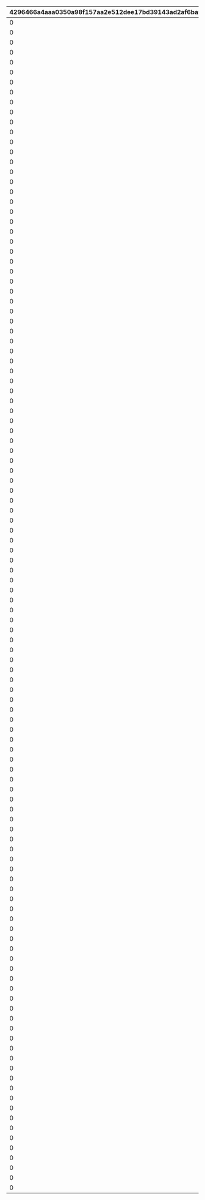 |4296466a4aaa0350a98f157aa2e512dee17bd39143ad2af6ba956a831d4018aa|df4b134542dbd4404192ebf1d850ecfe8b08facd284e26612cdb2843822c3747|a4e2d81f22ef5b44fac1f585f83f89afea3a783554e0d334ecdc5fc09d262028|6dc710dc8eaca9e94624248c6ca1eee2b2edda37bfa69bf603ac7e99481ee621|e6358d199bf5740ab8386919cad35bb4e7093df477448d89e07be565a0cc851a|ef88074fa6275676ffa5412048dba8c4d27cc1de4ccca9644a0e47c9be94ffb6|d776805d17e44a99d0b822e636691fdb57b453959b91885e52e014828ee3e323|7418ce287e16da61ca203249436428bad2f5f6cedbb87e09c614c8a0b1748222|1ead0320e80b03e06549ba10b11ca8b6a20de11c73cac6671a2bcf0e5e524d34|78cc82cbeea53bb8d31216d81552de1cad9e4901e3752e2ec926a4bdb2158066|dc3096e9bbabd488abd2434805ec71748ad7216f092c35c44c21b066a2bd6812|2b2ebaffe6847f717bab412ab3885b9eddb770a8b3804c6d0302777ec2033a0f|1f9be08943a2cd662088fccd6d3768cc1a69bae7f72e2ffd29f04a472bbde55d|ff2eb6aa551985fbd237bc13c9bca3dc95a5c6edd9e005f29c36f098153cccc8|59ccf2b32dd8b182bc5c293fe0cc05be0aba0b75000adb21239abe289a8517dd|714020cc2886497aa9b602dabc9df0d6813c821e004e961a4bcd82bbbcaf957a|b527fa5a3c574e4feb3ca5a95ad70f2c896cdcaa57b1bf5f0601adc2c9ca2c30|219c2fb392aa31fc853fccae91afa3a674697c8edc63830acc104784cbe9c90c|
| --- | --- | --- | --- | --- | --- | --- | --- | --- | --- | --- | --- | --- | --- | --- | --- | --- | --- |
|0|8|0|0|91002|0|10|0|0|0|1|0|50|0|0|0|0|1|
|0|8|0|0|91002|0|100|0|0|0|2|0|10|0|0|0|0|11|
|0|8|0|0|91002|0|200|0|0|0|3|0|5|0|0|0|0|101|
|0|8|0|0|91002|0|500|0|0|0|4|0|3|0|0|0|0|201|
|0|8|0|0|91002|0|1000|0|0|0|5|0|2|0|0|0|0|501|
|0|8|0|0|91002|0|2000|0|0|0|6|0|2|0|0|0|0|1001|
|0|8|0|0|91002|0|3999|0|0|0|7|0|1|0|0|0|0|2001|
|0|8|0|0|91002|0|4000|0|0|0|8|0|50|0|0|0|0|4000|
|0|8|0|0|91002|0|4100|0|0|0|9|0|50|0|0|0|0|4100|
|0|8|0|0|91002|0|4200|0|0|0|10|0|50|0|0|0|0|4200|
|0|8|0|0|91002|0|4300|0|0|0|11|0|50|0|0|0|0|4300|
|0|8|0|0|91002|0|4400|0|0|0|12|0|50|0|0|0|0|4400|
|0|8|0|0|91002|0|4500|0|0|0|13|0|50|0|0|0|0|4500|
|0|8|0|0|91002|0|4600|0|0|0|14|0|50|0|0|0|0|4600|
|0|8|0|0|91002|0|4700|0|0|0|15|0|50|0|0|0|0|4700|
|0|8|0|0|91002|0|4800|0|0|0|16|0|50|0|0|0|0|4800|
|0|8|0|0|91002|0|4900|0|0|0|17|0|50|0|0|0|0|4900|
|0|8|0|0|91002|0|5000|0|0|0|18|0|50|0|0|0|0|5000|
|0|8|0|0|91002|0|5100|0|0|0|19|0|50|0|0|0|0|5100|
|0|8|0|0|91002|0|5200|0|0|0|20|0|50|0|0|0|0|5200|
|0|8|0|0|91002|0|5300|0|0|0|21|0|50|0|0|0|0|5300|
|0|8|0|0|91002|0|5400|0|0|0|22|0|50|0|0|0|0|5400|
|0|8|0|0|91002|0|5500|0|0|0|23|0|50|0|0|0|0|5500|
|0|8|0|0|91002|0|5600|0|0|0|24|0|50|0|0|0|0|5600|
|0|8|0|0|91002|0|5700|0|0|0|25|0|50|0|0|0|0|5700|
|0|8|0|0|91002|0|5800|0|0|0|26|0|50|0|0|0|0|5800|
|0|8|0|0|91002|0|5900|0|0|0|27|0|50|0|0|0|0|5900|
|0|8|0|0|91002|0|6000|0|0|0|28|0|50|0|0|0|0|6000|
|0|8|0|0|91002|0|6100|0|0|0|29|0|50|0|0|0|0|6100|
|0|8|0|0|91002|0|6200|0|0|0|30|0|50|0|0|0|0|6200|
|0|8|0|0|91002|0|6300|0|0|0|31|0|50|0|0|0|0|6300|
|0|8|0|0|91002|0|6400|0|0|0|32|0|50|0|0|0|0|6400|
|0|8|0|0|91002|0|6500|0|0|0|33|0|50|0|0|0|0|6500|
|0|8|0|0|91002|0|6600|0|0|0|34|0|50|0|0|0|0|6600|
|0|8|0|0|91002|0|6700|0|0|0|35|0|50|0|0|0|0|6700|
|0|8|0|0|91002|0|6800|0|0|0|36|0|50|0|0|0|0|6800|
|0|8|0|0|91002|0|6900|0|0|0|37|0|50|0|0|0|0|6900|
|0|8|0|0|91002|0|7000|0|0|0|38|0|50|0|0|0|0|7000|
|0|8|0|0|91002|0|7100|0|0|0|39|0|50|0|0|0|0|7100|
|0|8|0|0|91002|0|7200|0|0|0|40|0|50|0|0|0|0|7200|
|0|8|0|0|91002|0|7300|0|0|0|41|0|50|0|0|0|0|7300|
|0|8|0|0|91002|0|7400|0|0|0|42|0|50|0|0|0|0|7400|
|0|8|0|0|91002|0|7500|0|0|0|43|0|50|0|0|0|0|7500|
|0|8|0|0|91002|0|7600|0|0|0|44|0|50|0|0|0|0|7600|
|0|8|0|0|91002|0|7700|0|0|0|45|0|50|0|0|0|0|7700|
|0|8|0|0|91002|0|7800|0|0|0|46|0|50|0|0|0|0|7800|
|0|8|0|0|91002|0|7900|0|0|0|47|0|50|0|0|0|0|7900|
|0|8|0|0|91002|0|8000|0|0|0|48|0|50|0|0|0|0|8000|
|0|8|0|0|91002|0|8100|0|0|0|49|0|15|0|0|0|0|8100|
|0|8|0|0|91002|0|8200|0|0|0|50|0|15|0|0|0|0|8200|
|0|8|0|0|91002|0|8300|0|0|0|51|0|15|0|0|0|0|8300|
|0|8|0|0|91002|0|8400|0|0|0|52|0|15|0|0|0|0|8400|
|0|8|0|0|91002|0|8500|0|0|0|53|0|15|0|0|0|0|8500|
|0|8|0|0|91002|0|8600|0|0|0|54|0|15|0|0|0|0|8600|
|0|8|0|0|91002|0|8700|0|0|0|55|0|15|0|0|0|0|8700|
|0|8|0|0|91002|0|8800|0|0|0|56|0|15|0|0|0|0|8800|
|0|8|0|0|91002|0|8900|0|0|0|57|0|15|0|0|0|0|8900|
|0|8|0|0|91002|0|9000|0|0|0|58|0|15|0|0|0|0|9000|
|0|8|0|0|91002|0|9100|0|0|0|59|0|15|0|0|0|0|9100|
|0|8|0|0|91002|0|9200|0|0|0|60|0|15|0|0|0|0|9200|
|0|8|0|0|91002|0|9300|0|0|0|61|0|15|0|0|0|0|9300|
|0|8|0|0|91002|0|9400|0|0|0|62|0|15|0|0|0|0|9400|
|0|8|0|0|91002|0|9500|0|0|0|63|0|15|0|0|0|0|9500|
|0|8|0|0|91002|0|9600|0|0|0|64|0|15|0|0|0|0|9600|
|0|8|0|0|91002|0|9700|0|0|0|65|0|15|0|0|0|0|9700|
|0|8|0|0|91002|0|9800|0|0|0|66|0|15|0|0|0|0|9800|
|0|8|0|0|91002|0|9900|0|0|0|67|0|15|0|0|0|0|9900|
|0|8|0|0|91002|0|10000|0|0|0|68|0|15|0|0|0|0|10000|
|0|8|0|0|91002|0|10100|0|0|0|69|0|15|0|0|0|0|10100|
|0|8|0|0|91002|0|10200|0|0|0|70|0|15|0|0|0|0|10200|
|0|8|0|0|91002|0|10300|0|0|0|71|0|15|0|0|0|0|10300|
|0|8|0|0|91002|0|10400|0|0|0|72|0|15|0|0|0|0|10400|
|0|8|0|0|91002|0|10500|0|0|0|73|0|15|0|0|0|0|10500|
|0|8|0|0|91002|0|10600|0|0|0|74|0|15|0|0|0|0|10600|
|0|8|0|0|91002|0|10700|0|0|0|75|0|15|0|0|0|0|10700|
|0|8|0|0|91002|0|10800|0|0|0|76|0|15|0|0|0|0|10800|
|0|8|0|0|91002|0|10900|0|0|0|77|0|15|0|0|0|0|10900|
|0|8|0|0|91002|0|11000|0|0|0|78|0|15|0|0|0|0|11000|
|0|8|0|0|91002|0|11100|0|0|0|79|0|15|0|0|0|0|11100|
|0|8|0|0|91002|0|11200|0|0|0|80|0|15|0|0|0|0|11200|
|0|8|0|0|91002|0|11300|0|0|0|81|0|15|0|0|0|0|11300|
|0|8|0|0|91002|0|11400|0|0|0|82|0|15|0|0|0|0|11400|
|0|8|0|0|91002|0|11500|0|0|0|83|0|15|0|0|0|0|11500|
|0|8|0|0|91002|0|11600|0|0|0|84|0|15|0|0|0|0|11600|
|0|8|0|0|91002|0|11700|0|0|0|85|0|15|0|0|0|0|11700|
|0|8|0|0|91002|0|11800|0|0|0|86|0|15|0|0|0|0|11800|
|0|8|0|0|91002|0|11900|0|0|0|87|0|15|0|0|0|0|11900|
|0|8|0|0|91002|0|12000|0|0|0|88|0|15|0|0|0|0|12000|
|0|8|0|0|91002|0|12100|0|0|0|89|0|15|0|0|0|0|12100|
|0|8|0|0|91002|0|12200|0|0|0|90|0|15|0|0|0|0|12200|
|0|8|0|0|91002|0|12300|0|0|0|91|0|15|0|0|0|0|12300|
|0|8|0|0|91002|0|12400|0|0|0|92|0|15|0|0|0|0|12400|
|0|8|0|0|91002|0|12500|0|0|0|93|0|15|0|0|0|0|12500|
|0|8|0|0|91002|0|12600|0|0|0|94|0|15|0|0|0|0|12600|
|0|8|0|0|91002|0|12700|0|0|0|95|0|15|0|0|0|0|12700|
|0|8|0|0|91002|0|12800|0|0|0|96|0|15|0|0|0|0|12800|
|0|8|0|0|91002|0|12900|0|0|0|97|0|15|0|0|0|0|12900|
|0|8|0|0|91002|0|13000|0|0|0|98|0|15|0|0|0|0|13000|
|0|8|0|0|91002|0|13100|0|0|0|99|0|15|0|0|0|0|13100|
|0|8|0|0|91002|0|13200|0|0|0|100|0|15|0|0|0|0|13200|
|0|8|0|0|91002|0|13300|0|0|0|101|0|15|0|0|0|0|13300|
|0|8|0|0|91002|0|13400|0|0|0|102|0|15|0|0|0|0|13400|
|0|8|0|0|91002|0|13500|0|0|0|103|0|15|0|0|0|0|13500|
|0|8|0|0|91002|0|13600|0|0|0|104|0|15|0|0|0|0|13600|
|0|8|0|0|91002|0|13700|0|0|0|105|0|15|0|0|0|0|13700|
|0|8|0|0|91002|0|13800|0|0|0|106|0|15|0|0|0|0|13800|
|0|8|0|0|91002|0|13900|0|0|0|107|0|15|0|0|0|0|13900|
|0|8|0|0|91002|0|14000|0|0|0|108|0|15|0|0|0|0|14000|
|0|8|0|0|91002|0|14100|0|0|0|109|0|15|0|0|0|0|14100|
|0|8|0|0|91002|0|14200|0|0|0|110|0|15|0|0|0|0|14200|
|0|8|0|0|91002|0|14300|0|0|0|111|0|15|0|0|0|0|14300|
|0|8|0|0|91002|0|14400|0|0|0|112|0|15|0|0|0|0|14400|
|0|8|0|0|91002|0|14500|0|0|0|113|0|15|0|0|0|0|14500|
|0|8|0|0|91002|0|14600|0|0|0|114|0|15|0|0|0|0|14600|
|0|8|0|0|91002|0|14700|0|0|0|115|0|15|0|0|0|0|14700|
|0|8|0|0|91002|0|14800|0|0|0|116|0|15|0|0|0|0|14800|
|0|8|0|0|91002|0|14900|0|0|0|117|0|15|0|0|0|0|14900|
|0|8|0|0|91002|0|15000|0|0|0|118|0|15|0|0|0|0|15000|